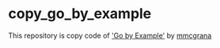 # copy_go_by_example

This repository is copy code of ['Go by Example'](https://gobyexample.com/) by [mmcgrana](https://twitter.com/mmcgrana)
